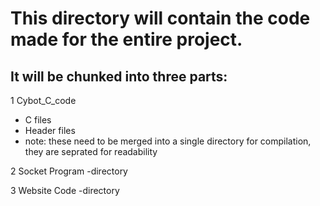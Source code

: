 # This directory will contain the code made for the entire project.

## It will be chunked into three parts:
1 Cybot_C_code
  - C files
  - Header files
  - note: these need to be merged into a single directory for compilation, they are seprated for readability

2 Socket Program
  -directory
  
3 Website Code
  -directory
